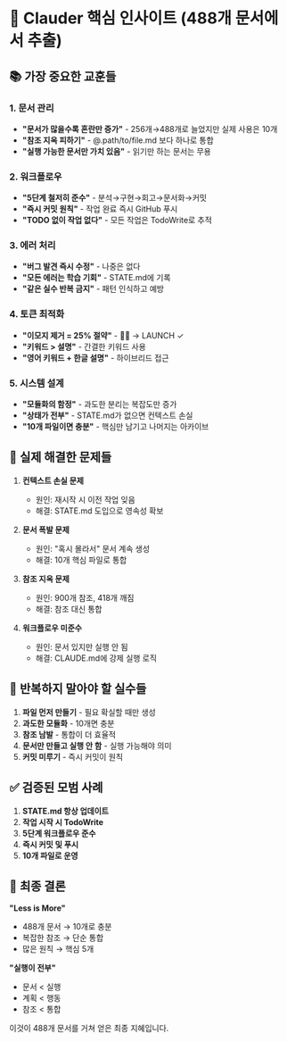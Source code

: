 # 🎯 Clauder 핵심 인사이트 (488개 문서에서 추출)

## 📚 가장 중요한 교훈들

### 1. 문서 관리
- **"문서가 많을수록 혼란만 증가"** - 256개→488개로 늘었지만 실제 사용은 10개
- **"참조 지옥 피하기"** - @.path/to/file.md 보다 하나로 통합
- **"실행 가능한 문서만 가치 있음"** - 읽기만 하는 문서는 무용

### 2. 워크플로우
- **"5단계 철저히 준수"** - 분석→구현→회고→문서화→커밋
- **"즉시 커밋 원칙"** - 작업 완료 즉시 GitHub 푸시
- **"TODO 없이 작업 없다"** - 모든 작업은 TodoWrite로 추적

### 3. 에러 처리
- **"버그 발견 즉시 수정"** - 나중은 없다
- **"모든 에러는 학습 기회"** - STATE.md에 기록
- **"같은 실수 반복 금지"** - 패턴 인식하고 예방

### 4. 토큰 최적화
- **"이모지 제거 = 25% 절약"** - 🚀❌ → LAUNCH ✓
- **"키워드 > 설명"** - 간결한 키워드 사용
- **"영어 키워드 + 한글 설명"** - 하이브리드 접근

### 5. 시스템 설계
- **"모듈화의 함정"** - 과도한 분리는 복잡도만 증가
- **"상태가 전부"** - STATE.md가 없으면 컨텍스트 손실
- **"10개 파일이면 충분"** - 핵심만 남기고 나머지는 아카이브

## 🔧 실제 해결한 문제들

1. **컨텍스트 손실 문제**
   - 원인: 재시작 시 이전 작업 잊음
   - 해결: STATE.md 도입으로 영속성 확보

2. **문서 폭발 문제**
   - 원인: "혹시 몰라서" 문서 계속 생성
   - 해결: 10개 핵심 파일로 통합

3. **참조 지옥 문제**
   - 원인: 900개 참조, 418개 깨짐
   - 해결: 참조 대신 통합

4. **워크플로우 미준수**
   - 원인: 문서 있지만 실행 안 됨
   - 해결: CLAUDE.md에 강제 실행 로직

## 🚫 반복하지 말아야 할 실수들

1. **파일 먼저 만들기** - 필요 확실할 때만 생성
2. **과도한 모듈화** - 10개면 충분
3. **참조 남발** - 통합이 더 효율적
4. **문서만 만들고 실행 안 함** - 실행 가능해야 의미
5. **커밋 미루기** - 즉시 커밋이 원칙

## ✅ 검증된 모범 사례

1. **STATE.md 항상 업데이트**
2. **작업 시작 시 TodoWrite**
3. **5단계 워크플로우 준수**
4. **즉시 커밋 및 푸시**
5. **10개 파일로 운영**

## 🎯 최종 결론

**"Less is More"**
- 488개 문서 → 10개로 충분
- 복잡한 참조 → 단순 통합
- 많은 원칙 → 핵심 5개

**"실행이 전부"**
- 문서 < 실행
- 계획 < 행동
- 참조 < 통합

이것이 488개 문서를 거쳐 얻은 최종 지혜입니다.